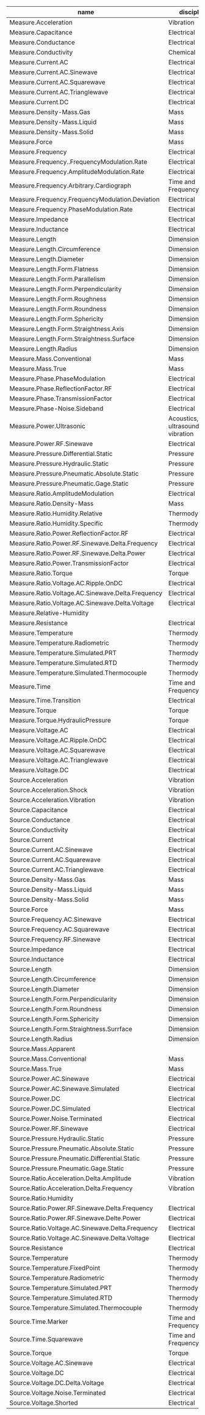 | name | discipline |
|-----|-----|
| Measure.Acceleration | Vibration|
| Measure.Capacitance | Electrical|
| Measure.Conductance | Electrical|
| Measure.Conductivity | Chemical|
| Measure.Current.AC | Electrical|
| Measure.Current.AC.Sinewave | Electrical|
| Measure.Current.AC.Squarewave | Electrical|
| Measure.Current.AC.Trianglewave | Electrical|
| Measure.Current.DC | Electrical|
| Measure.Density-Mass.Gas | Mass|
| Measure.Density-Mass.Liquid | Mass|
| Measure.Density-Mass.Solid | Mass|
| Measure.Force | Mass|
| Measure.Frequency | Electrical|
| Measure.Frequency..FrequencyModulation.Rate | Electrical|
| Measure.Frequency.AmplitudeModulation.Rate | Electrical|
| Measure.Frequency.Arbitrary.Cardiograph | Time and Frequency|
| Measure.Frequency.FrequencyModulation.Deviation | Electrical|
| Measure.Frequency.PhaseModulation.Rate | Electrical|
| Measure.Impedance | Electrical|
| Measure.Inductance | Electrical|
| Measure.Length | Dimensional|
| Measure.Length.Circumference | Dimensional|
| Measure.Length.Diameter | Dimensional|
| Measure.Length.Form.Flatness | Dimensional|
| Measure.Length.Form.Parallelism | Dimensional|
| Measure.Length.Form.Perpendicularity | Dimensional|
| Measure.Length.Form.Roughness | Dimensional|
| Measure.Length.Form.Roundness | Dimensional|
| Measure.Length.Form.Sphericity | Dimensional|
| Measure.Length.Form.Straightness.Axis | Dimensional|
| Measure.Length.Form.Straightness.Surface | Dimensional|
| Measure.Length.Radius | Dimensional|
| Measure.Mass.Conventional | Mass|
| Measure.Mass.True | Mass|
| Measure.Phase.PhaseModulation | Electrical|
| Measure.Phase.ReflectionFactor.RF | Electrical|
| Measure.Phase.TransmissionFactor | Electrical|
| Measure.Phase-Noise.Sideband | Electrical|
| Measure.Power.Ultrasonic | Acoustics, ultrasound and vibration|
| Measure.Power.RF.Sinewave | Electrical|
| Measure.Pressure.Differential.Static | Pressure|
| Measure.Pressure.Hydraulic.Static | Pressure|
| Measure.Pressure.Pneumatic.Absolute.Static | Pressure|
| Measure.Pressure.Pneumatic.Gage.Static | Pressure|
| Measure.Ratio.AmplitudeModulation | Electrical|
| Measure.Ratio.Density-Mass | Mass|
| Measure.Ratio.Humidity.Relative | Thermodynamics|
| Measure.Ratio.Humidity.Specific | Thermodynamics|
| Measure.Ratio.Power.ReflectionFactor.RF | Electrical|
| Measure.Ratio.Power.RF.Sinewave.Delta.Frequency | Electrical|
| Measure.Ratio.Power.RF.Sinewave.Delta.Power | Electrical|
| Measure.Ratio.Power.TransmissionFactor | Electrical|
| Measure.Ratio.Torque | Torque|
| Measure.Ratio.Voltage.AC.Ripple.OnDC | Electrical|
| Measure.Ratio.Voltage.AC.Sinewave.Delta.Frequency | Electrical|
| Measure.Ratio.Voltage.AC.Sinewave.Delta.Voltage | Electrical|
| Measure.Relative-Humidity | |
| Measure.Resistance | Electrical|
| Measure.Temperature | Thermodynamics|
| Measure.Temperature.Radiometric | Thermodynamics|
| Measure.Temperature.Simulated.PRT | Thermodynamics|
| Measure.Temperature.Simulated.RTD | Thermodynamics|
| Measure.Temperature.Simulated.Thermocouple | Thermodynamics|
| Measure.Time | Time and Frequency|
| Measure.Time.Transition | Electrical|
| Measure.Torque | Torque|
| Measure.Torque.HydraulicPressure | Torque|
| Measure.Voltage.AC | Electrical|
| Measure.Voltage.AC.Ripple.OnDC | Electrical|
| Measure.Voltage.AC.Squarewave | Electrical|
| Measure.Voltage.AC.Trianglewave | Electrical|
| Measure.Voltage.DC | Electrical|
| Source.Acceleration | Vibration|
| Source.Acceleration.Shock | Vibration|
| Source.Acceleration.Vibration | Vibration|
| Source.Capacitance | Electrical|
| Source.Conductance | Electrical|
| Source.Conductivity | Electrical|
| Source.Current | Electrical|
| Source.Current.AC.Sinewave | Electrical|
| Source.Current.AC.Squarewave | Electrical|
| Source.Current.AC.Trianglewave | Electrical|
| Source.Density-Mass.Gas | Mass|
| Source.Density-Mass.Liquid | Mass|
| Source.Density-Mass.Solid | Mass|
| Source.Force | Mass|
| Source.Frequency.AC.Sinewave | Electrical|
| Source.Frequency.AC.Squarewave | Electrical|
| Source.Frequency.RF.Sinewave | Electrical|
| Source.Impedance | Electrical|
| Source.Inductance | Electrical|
| Source.Length | Dimensional|
| Source.Length.Circumference | Dimensional|
| Source.Length.Diameter | Dimensional|
| Source.Length.Form.Perpendicularity | Dimensional|
| Source.Length.Form.Roundness | Dimensional|
| Source.Length.Form.Sphericity | Dimensional|
| Source.Length.Form.Straightness.Surrface | Dimensional|
| Source.Length.Radius | Dimensional|
| Source.Mass.Apparent | |
| Source.Mass.Conventional | Mass|
| Source.Mass.True | Mass|
| Source.Power.AC.Sinewave | Electrical|
| Source.Power.AC.Sinewave.Simulated | Electrical|
| Source.Power.DC | Electrical|
| Source.Power.DC.Simulated | Electrical|
| Source.Power.Noise.Terminated | Electrical|
| Source.Power.RF.Sinewave | Electrical|
| Source.Pressure.Hydraulic.Static | Pressure|
| Source.Pressure.Pneumatic.Absolute.Static | Pressure|
| Source.Pressure.Pneumatic.Differential.Static | Pressure|
| Source.Pressure.Pneumatic.Gage.Static | Pressure|
| Source.Ratio.Acceleration.Delta.Amplitude | Vibration|
| Source.Ratio.Acceleration.Delta.Frequency | Vibration|
| Source.Ratio.Humidity | |
| Source.Ratio.Power.RF.Sinewave.Delta.Frequency | Electrical|
| Source.Ratio.Power.RF.Sinewave.Delte.Power | Electrical|
| Source.Ratio.Voltage.AC.Sinewave.Delta.Frequency | Electrical|
| Source.Ratio.Voltage.AC.Sinewave.Delta.Voltage | Electrical|
| Source.Resistance | Electrical|
| Source.Temperature | Thermodynamics|
| Source.Temperature.FixedPoint | Thermodynamics|
| Source.Temperature.Radiometric | Thermodynamics|
| Source.Temperature.Simulated.PRT | Thermodynamics|
| Source.Temperature.Simulated.RTD | Thermodynamics|
| Source.Temperature.Simulated.Thermocouple | Thermodynamics|
| Source.Time.Marker | Time and Frequency|
| Source.Time.Squarewave | Time and Frequency|
| Source.Torque | Torque|
| Source.Voltage.AC.Sinewave | Electrical|
| Source.Voltage.DC | Electrical|
| Source.Voltage.DC.Delta.Voltage | Electrical|
| Source.Voltage.Noise.Terminated | Electrical|
| Source.Voltage.Shorted | Electrical|
